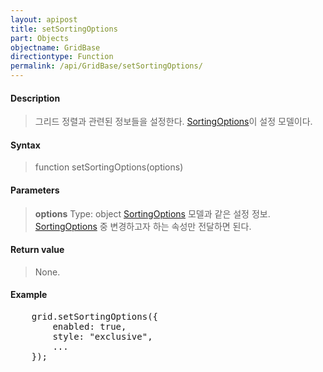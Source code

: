 ```yaml
---
layout: apipost
title: setSortingOptions
part: Objects
objectname: GridBase
directiontype: Function
permalink: /api/GridBase/setSortingOptions/
---
```



#### Description

> 그리드 정렬과 관련된 정보들을 설정한다. [SortingOptions](/api/GridBase/)이 설정 모델이다.

#### Syntax

> function setSortingOptions(options)

#### Parameters

> **options**
> Type: object
> [SortingOptions](/api/GridBase/) 모델과 같은 설정 정보. [SortingOptions](/api/GridBase/) 중 변경하고자 하는 속성만 전달하면 된다.  

#### Return value

> None.

#### Example

<pre class="prettyprint">
    grid.setSortingOptions({
        enabled: true,
        style: "exclusive",
        ...
    });
</pre>

